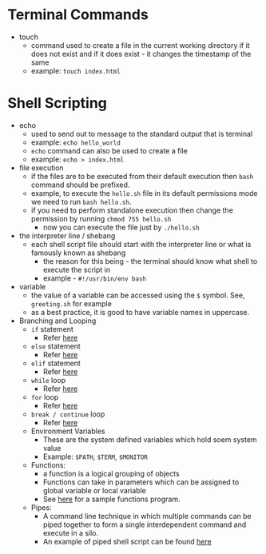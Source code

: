 # Terminal Commands
- touch
  - command used to create a file in the current working directory if it does not exist and if it does exist - it changes the timestamp of the same
  - example: `touch index.html`

# Shell Scripting
- echo
  - used to send out to message to the standard output that is terminal
  - example: `echo hello_world`
  - `echo` command can also be used to create a file
  - example: `echo > index.html`
- file execution
  - if the files are to be executed from their default execution then `bash` command should be prefixed.
  - example, to execute the `hello.sh` file in its default permissions mode we need to run `bash hello.sh`.
  - if you need to perform standalone execution then change the permission by running `chmod 755 hello.sh`
    - now you can execute the file just by `./hello.sh`
- the interpreter line / shebang
  - each shell script file should start with the interpreter line or what is famously known as shebang
    - the reason for this being - the terminal should know what shell to execute the script in
    - example - `#!/usr/bin/env bash`
- variable
  - the value of a variable can be accessed using the `$` symbol. See, `greeting.sh` for example
  - as a best practice, it is good to have variable names in uppercase.
- Branching and Looping
  - `if` statement
    - Refer [here](https://github.com/csrajath/shell_scripting/blob/main/if.sh)
  - `else` statement
    - Refer [here](https://github.com/csrajath/shell_scripting/blob/main/if_else.sh)
  - `elif` statement
    - Refer [here](https://github.com/csrajath/shell_scripting/blob/main/elif.sh.sh)
  - `while` loop
    - Refer [here](https://github.com/csrajath/shell_scripting/blob/main/while.sh)
  - `for` loop
     - Refer [here](https://github.com/csrajath/shell_scripting/blob/main/for.sh)
  - `break / continue` loop
     - Refer [here](https://github.com/csrajath/shell_scripting/blob/main/break_continue.sh)
  - Environment Variables
    - These are the system defined variables which hold soem system value
    - Example: `$PATH`, `$TERM`, `$MONITOR`
  - Functions:
    - a function is a logical grouping of objects
    - Functions can take in parameters which can be assigned to global variable or local variable
    - See [here](https://github.com/csrajath/shell_scripting/blob/main/func.sh) for a sample functions program.
  - Pipes:
    - A command line technique in which multiple commands can be piped together to form a single interdependent command and execute in a silo.
    - An example of piped shell script can be found [here](https://github.com/csrajath/shell_scripting/blob/main/func.sh)
